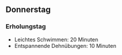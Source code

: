 ## Donnerstag

### Erholungstag
- Leichtes Schwimmen: 20 Minuten
- Entspannende Dehnübungen: 10 Minuten